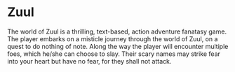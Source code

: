 Zuul
====
The world of Zuul is a thrilling, text-based, action adventure fanatasy game.  The player embarks on a misticle journey through the world of Zuul, on a quest to do nothing of note.  Along the way the player will encounter multiple foes, which he/she can choose to slay.  Their scary names may strike fear into your heart but have no fear, for they shall not attack.
